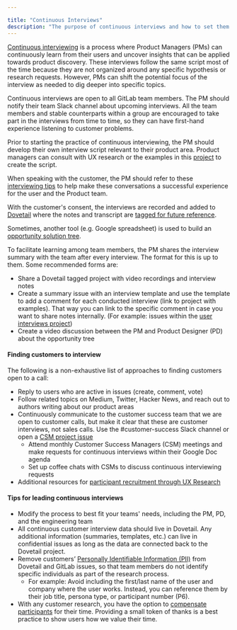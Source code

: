 ```yaml
---

title: "Continuous Interviews"
description: "The purpose of continuous interviews and how to set them up"
---
```








[Continuous interviewing](https://medium.com/@ttorres/continuous-interviewing-the-key-to-successful-product-teams-6bf63bfc1936) is a process where Product Managers (PMs) can continuously learn from their users and uncover insights that can be applied towards product discovery. These interviews follow the same script most of the time because they are not organized around any specific hypothesis or research requests. However, PMs can shift the potential focus of the interview as needed to dig deeper into specific topics.

Continuous interviews are open to all GitLab team members. The PM should notify their team Slack channel about upcoming interviews. All the team members and stable counterparts within a group are encouraged to take part in the interviews from time to time, so they can have first-hand experience listening to customer problems.

Prior to starting the practice of continuous interviewing, the PM should develop their own interview script relevant to their product area. Product managers can consult with UX research or the examples in this [project](https://gitlab.com/gitlab-com/user-interviews/-/issues) to create the script.

When speaking with the customer, the PM should refer to these [interviewing tips](/handbook/product/ux/ux-research/facilitating-user-interviews/#tips-for-interviewing) to help make these conversations a successful experience for the user and the Product team.

With the customer's consent, the interviews are recorded and added to [Dovetail](/handbook/product/ux/dovetail/) where the notes and transcript are [tagged for future reference](/handbook/product/ux/dovetail/#tagging-data-in-dovetail).

Sometimes, another tool (e.g. Google spreadsheet) is used to build an [opportunity solution tree](https://www.producttalk.org/2016/08/opportunity-solution-tree/).

To facilitate learning among team members, the PM shares the interview summary with the team after every interview. The format for this is up to them. Some recommended forms are:

- Share a Dovetail tagged project with video recordings and interview notes
- Create a summary issue with an interview template and use the template to add a comment for each conducted interview (link to project with examples). That way you can link to the specific comment in case you want to share notes internally. (For example: issues within the [user interviews project](https://gitlab.com/gitlab-com/user-interviews/-/issues))
- Create a video discussion between the PM and Product Designer (PD) about the opportunity tree

#### Finding customers to interview

The following is a non-exhaustive list of approaches to finding customers open to a call:

- Reply to users who are active in issues (create, comment, vote)
- Follow related topics on Medium, Twitter, Hacker News, and reach out to authors writing about our product areas
- Continuously communicate to the customer success team that we are open to customer calls, but make it clear that these are customer interviews, not sales calls. Use the #customer-success Slack channel or open a [CSM project issue](https://gitlab.com/gitlab-com/customer-success/tam/-/issues/new?issueable_template=Product%20Engagement)
    - Attend monthly Customer Success Managers (CSM) meetings and make requests for continuous interviews within their Google Doc agenda
    - Set up coffee chats with CSMs to discuss continuous interviewing requests
- Additional resources for [participant recruitment through UX Research](/handbook/engineering/ux/ux-research/recruiting-participants/)

#### Tips for leading continuous interviews


- Modify the process to best fit your teams' needs, including the PM, PD, and the engineering team
- All continuous customer interview data should live in Dovetail. Any additional information (summaries, templates, etc.) can live in confidential issues as long as the data are connected back to the Dovetail project.
- Remove customers’ [Personally Identifiable Information (PII)](/handbook/support/workflows/pii_removal_requests.html) from Dovetail and GitLab issues, so that team members do not identify specific individuals as part of the research process.
    - For example: Avoid including the first/last name of the user and company where the user works. Instead, you can reference them by their job title, persona type, or participant number (P6).
- With any customer research, you have the option to [compensate participants](/handbook/product/ux/ux-research-coordination/#thank-you-gifts) for their time. Providing a small token of thanks is a best practice to show users how we value their time.
